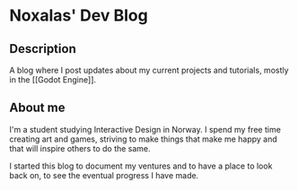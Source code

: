 # Noxalas' Dev Blog

## Description

A blog where I post updates about my current projects and tutorials, mostly in the [[Godot Engine]].

## About me

I'm a student studying Interactive Design in Norway. I spend my free time creating art and games, striving to make things that make me happy and that will inspire others to do the same.

I started this blog to document my ventures and to have a place to look back on, to see the eventual progress I have made.
